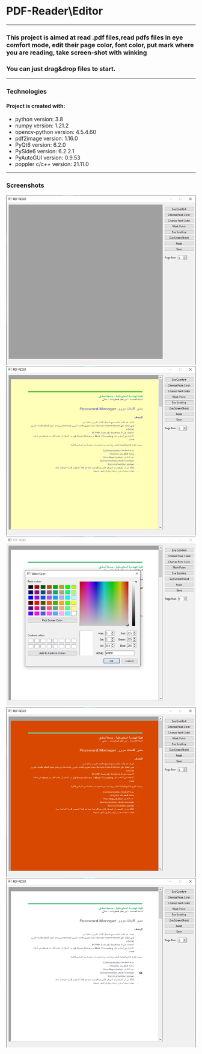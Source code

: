 ﻿# PDF-Reader\Editor
___
### This project is aimed at read .pdf files,read pdfs files in eye comfort mode, edit their page color, font color, put mark where you are reading, take screen-shot with winking
### You can just drag&drop files to start.
___
### Technologies
#### Project is created with:
* python version: 3.8
* numpy version: 1.21.2
* opencv-python version: 4.5.4.60
* pdf2image version: 1.16.0
* PyQt6 version: 6.2.0
* PySide6 version: 6.2.2.1
* PyAutoGUI version: 0.9.53
* poppler c/c++ version: 21.11.0
___
### Screenshots
![Main](ScreenShots/Main.png)
![Eye-comfort](ScreenShots/eye-comfort.png)
![Picker](ScreenShots/picker.png)
![Change Page&Font Color](ScreenShots/page-font-color.png)
![Mark Point](ScreenShots/mark.png)
